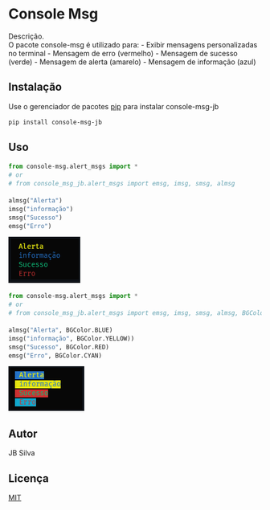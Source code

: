 # Console Msg

Descrição.  
O pacote console-msg é utilizado para:
	- Exibir mensagens personalizadas no terminal
    - Mensagem de erro (vermelho)
    - Mensagem de sucesso (verde)
    - Mensagem de alerta (amarelo)
    - Mensagem de informação (azul)

## Instalação

Use o gerenciador de pacotes [pip](https://pip.pypa.io/en/stable/) para instalar console-msg-jb

```bash
pip install console-msg-jb
```

## Uso

```python
from console-msg.alert_msgs import *
# or 
# from console_msg_jb.alert_msgs import emsg, imsg, smsg, almsg

almsg("Alerta")
imsg("informação")
smsg("Sucesso")
emsg("Erro")
```
![img1](image.png)

```python
from console-msg.alert_msgs import *
# or 
# from console_msg_jb.alert_msgs import emsg, imsg, smsg, almsg, BGColor

almsg("Alerta", BGColor.BLUE)
imsg("informação", BGColor.YELLOW))
smsg("Sucesso", BGColor.RED)
emsg("Erro", BGColor.CYAN)
```
![img2](image-1.png)


## Autor
JB Silva

## Licença
[MIT](https://choosealicense.com/licenses/mit/)